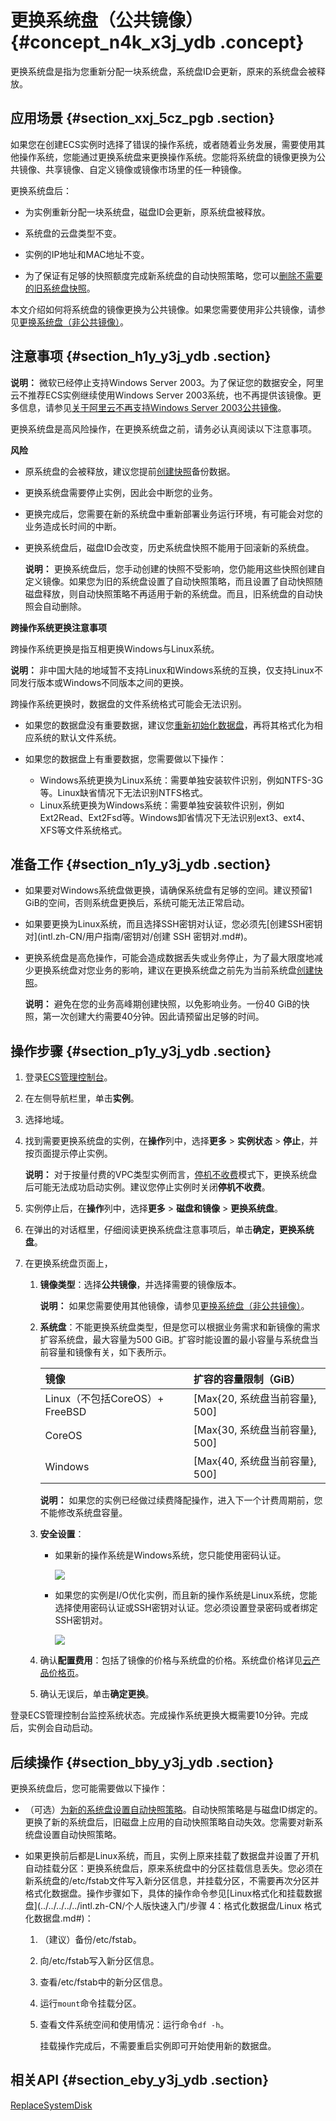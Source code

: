 # 更换系统盘（公共镜像） {#concept_n4k_x3j_ydb .concept}

更换系统盘是指为您重新分配一块系统盘，系统盘ID会更新，原来的系统盘会被释放。

## 应用场景 {#section_xxj_5cz_pgb .section}

如果您在创建ECS实例时选择了错误的操作系统，或者随着业务发展，需要使用其他操作系统，您能通过更换系统盘来更换操作系统。您能将系统盘的镜像更换为公共镜像、共享镜像、自定义镜像或镜像市场里的任一种镜像。

更换系统盘后：

-   为实例重新分配一块系统盘，磁盘ID会更新，原系统盘被释放。

-   系统盘的云盘类型不变。

-   实例的IP地址和MAC地址不变。

-   为了保证有足够的快照额度完成新系统盘的自动快照策略，您可以[删除不需要的旧系统盘快照](intl.zh-CN/用户指南/快照/删除快照和自动快照策略.md#)。


本文介绍如何将系统盘的镜像更换为公共镜像。如果您需要使用非公共镜像，请参见[更换系统盘（非公共镜像）](intl.zh-CN/用户指南/云盘/更换系统盘（非公共镜像）.md#)。

## 注意事项 {#section_h1y_y3j_ydb .section}

**说明：** 微软已经停止支持Windows Server 2003。为了保证您的数据安全，阿里云不推荐ECS实例继续使用Windows Server 2003系统，也不再提供该镜像。更多信息，请参见[关于阿里云不再支持Windows Server 2003公共镜像](https://www.alibabacloud.com/help/faq-detail/59513.htm)。

更换系统盘是高风险操作，在更换系统盘之前，请务必认真阅读以下注意事项。

**风险**

-   原系统盘的会被释放，建议您提前[创建快照](intl.zh-CN/用户指南/快照/创建快照.md#)备份数据。

-   更换系统盘需要停止实例，因此会中断您的业务。

-   更换完成后，您需要在新的系统盘中重新部署业务运行环境，有可能会对您的业务造成长时间的中断。

-   更换系统盘后，磁盘ID会改变，历史系统盘快照不能用于回滚新的系统盘。

    **说明：** 更换系统盘后，您手动创建的快照不受影响，您仍能用这些快照创建自定义镜像。如果您为旧的系统盘设置了自动快照策略，而且设置了自动快照随磁盘释放，则自动快照策略不再适用于新的系统盘。而且，旧系统盘的自动快照会自动删除。


**跨操作系统更换注意事项**

跨操作系统更换是指互相更换Windows与Linux系统。

**说明：** 非中国大陆的地域暂不支持Linux和Windows系统的互换，仅支持Linux不同发行版本或Windows不同版本之间的更换。

跨操作系统更换时，数据盘的文件系统格式可能会无法识别。

-   如果您的数据盘没有重要数据，建议您[重新初始化数据盘](intl.zh-CN/用户指南/云盘/重新初始化云盘.md#)，再将其格式化为相应系统的默认文件系统。

-   如果您的数据盘上有重要数据，您需要做以下操作：

    -   Windows系统更换为Linux系统：需要单独安装软件识别，例如NTFS-3G等。Linux缺省情况下无法识别NTFS格式。
    -   Linux系统更换为Windows系统：需要单独安装软件识别，例如Ext2Read、Ext2Fsd等。Windows卸省情况下无法识别ext3、ext4、XFS等文件系统格式。

## 准备工作 {#section_n1y_y3j_ydb .section}

-   如果要对Windows系统盘做更换，请确保系统盘有足够的空间。建议预留1 GiB的空间，否则系统盘更换后，系统可能无法正常启动。

-   如果要更换为Linux系统，而且选择SSH密钥对认证，您必须先[创建SSH密钥对](intl.zh-CN/用户指南/密钥对/创建 SSH 密钥对.md#)。

-   更换系统盘是高危操作，可能会造成数据丢失或业务停止，为了最大限度地减少更换系统盘对您业务的影响，建议在更换系统盘之前先为当前系统盘[创建快照](intl.zh-CN/用户指南/快照/创建快照.md#)。

    **说明：** 避免在您的业务高峰期创建快照，以免影响业务。一份40 GiB的快照，第一次创建大约需要40分钟。因此请预留出足够的时间。


## 操作步骤 {#section_p1y_y3j_ydb .section}

1.  登录[ECS管理控制台](https://ecs.console.aliyun.com/#/home)。
2.  在左侧导航栏里，单击**实例**。
3.  选择地域。
4.  找到需要更换系统盘的实例，在**操作**列中，选择**更多** \> **实例状态** \> **停止**，并按页面提示停止实例。

    **说明：** 对于按量付费的VPC类型实例而言，[停机不收费](../../../../../intl.zh-CN/产品定价/按量付费实例停机不收费.md#)模式下，更换系统盘后可能无法成功启动实例。建议您停止实例时关闭**停机不收费**。

5.  实例停止后，在**操作**列中，选择**更多** \> **磁盘和镜像** \> **更换系统盘**。
6.  在弹出的对话框里，仔细阅读更换系统盘注意事项后，单击**确定，更换系统盘**。
7.  在更换系统盘页面上，
    1.  **镜像类型**：选择**公共镜像**，并选择需要的镜像版本。

        **说明：** 如果您需要使用其他镜像，请参见[更换系统盘（非公共镜像）](intl.zh-CN/用户指南/云盘/更换系统盘（非公共镜像）.md#)。

    2.  **系统盘**：不能更换系统盘类型，但是您可以根据业务需求和新镜像的需求扩容系统盘，最大容量为500 GiB。扩容时能设置的最小容量与系统盘当前容量和镜像有关，如下表所示。

        |镜像|扩容的容量限制（GiB）|
        |:-|:-----------|
        |Linux（不包括CoreOS）+ FreeBSD|\[Max\{20, 系统盘当前容量\}, 500\]|
        |CoreOS|\[Max\{30, 系统盘当前容量\}, 500\]|
        |Windows|\[Max\{40, 系统盘当前容量\}, 500\]|

        **说明：** 如果您的实例已经做过续费降配操作，进入下一个计费周期前，您不能修改系统盘容量。

    3.  **安全设置**：
        -   如果新的操作系统是Windows系统，您只能使用密码认证。

            ![](http://static-aliyun-doc.oss-cn-hangzhou.aliyuncs.com/assets/img/9682/15490032615517_zh-CN.png)

        -   如果您的实例是I/O优化实例，而且新的操作系统是Linux系统，您能选择使用密码认证或SSH密钥对认证。您必须设置登录密码或者绑定SSH密钥对。

            ![](http://static-aliyun-doc.oss-cn-hangzhou.aliyuncs.com/assets/img/9682/15490032615518_zh-CN.png)

    4.  确认**配置费用**：包括了镜像的价格与系统盘的价格。系统盘价格详见[云产品价格页](https://www.alibabacloud.com/product/ecs#pricing)。
    5.  确认无误后，单击**确定更换**。

登录ECS管理控制台监控系统状态。完成操作系统更换大概需要10分钟。完成后，实例会自动启动。

## 后续操作 {#section_bby_y3j_ydb .section}

更换系统盘后，您可能需要做以下操作：

-   （可选）[为新的系统盘设置自动快照策略](intl.zh-CN/用户指南/快照/为磁盘设置自动快照策略.md#)。自动快照策略是与磁盘ID绑定的。更换了新的系统盘后，旧磁盘上应用的自动快照策略自动失效。您需要对新系统盘设置自动快照策略。

-   如果更换前后都是Linux系统，而且，实例上原来挂载了数据盘并设置了开机自动挂载分区：更换系统盘后，原来系统盘中的分区挂载信息丢失。您必须在新系统盘的/etc/fstab文件写入新分区信息，并挂载分区，不需要再次分区并格式化数据盘。操作步骤如下，具体的操作命令参见[Linux格式化和挂载数据盘](../../../../../intl.zh-CN/个人版快速入门/步骤 4：格式化数据盘/Linux 格式化数据盘.md#)：

    1.  （建议）备份/etc/fstab。
    2.  向/etc/fstab写入新分区信息。
    3.  查看/etc/fstab中的新分区信息。
    4.  运行`mount`命令挂载分区。
    5.  查看文件系统空间和使用情况：运行命令`df -h`。

        挂载操作完成后，不需要重启实例即可开始使用新的数据盘。


## 相关API {#section_eby_y3j_ydb .section}

[ReplaceSystemDisk](../../../../../intl.zh-CN/API参考/磁盘/ReplaceSystemDisk.md#)

